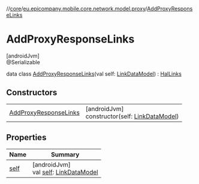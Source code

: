 //[core](../../../index.md)/[eu.epicompany.mobile.core.network.model.proxy](../index.md)/[AddProxyResponseLinks](index.md)

# AddProxyResponseLinks

[androidJvm]\
@Serializable

data class [AddProxyResponseLinks](index.md)(val self: [LinkDataModel](../../eu.epicompany.mobile.core.network.hypermedia/-link-data-model/index.md)) : [HalLinks](../../eu.epicompany.mobile.core.network.hypermedia/-hal-links/index.md)

## Constructors

| | |
|---|---|
| [AddProxyResponseLinks](-add-proxy-response-links.md) | [androidJvm]<br>constructor(self: [LinkDataModel](../../eu.epicompany.mobile.core.network.hypermedia/-link-data-model/index.md)) |

## Properties

| Name | Summary |
|---|---|
| [self](self.md) | [androidJvm]<br>val [self](self.md): [LinkDataModel](../../eu.epicompany.mobile.core.network.hypermedia/-link-data-model/index.md) |

